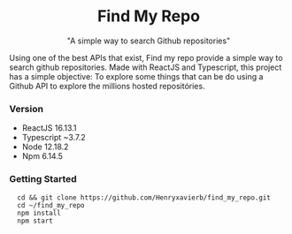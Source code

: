 <h1 align="center"> Find My Repo </h1>
<p align="center"> "A simple way to search Github repositories" </p>

Using one of the best APIs that exist, Find my repo provide a simple way to search github repositories.
Made with ReactJS and Typescript, this project has a simple objective: To explore some things that can be do using a Github API to explore the millions hosted repositóries.

### Version
* ReactJS 16.13.1
* Typescript ~3.7.2
* Node 12.18.2
* Npm 6.14.5

### Getting Started

```
  cd && git clone https://github.com/Henryxavierb/find_my_repo.git
  cd ~/find_my_repo
  npm install
  npm start

```
